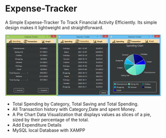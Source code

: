 # Expense-Tracker
A Simple Expense-Tracker To Track Financial Activity Efficiently. Its simple design makes it lightweight and straightforward.

![Expense_Tracker first Three Tabs](/images/Expense_Tracker.png)

- Total Spending by Category, Total Saving and Total Spending. 
- All Transaction history with Category,Date and spent Money.
- A Pie Chart Data Visualization that displays values as slices of a pie, sized by their percentage of the total.
- Add Expenditure Details 
- MySQL local Database with XAMPP  




